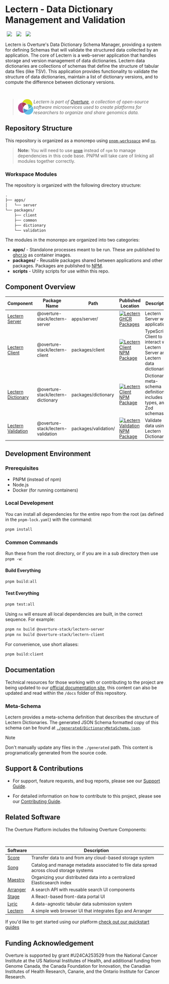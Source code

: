# Lectern - Data Dictionary Management and Validation

[<img hspace="5" src="https://img.shields.io/badge/chat--with--developers-overture--slack-blue?style=for-the-badge">](http://slack.overture.bio)
[<img hspace="5" src="https://img.shields.io/badge/License-AGPL--3.0-blue?style=for-the-badge">](https://github.com/overture-stack/lectern/blob/develop/LICENSE)
[<img hspace="5" src="https://img.shields.io/badge/Code%20of%20Conduct-blue?style=for-the-badge">](CODE_OF_CONDUCT.md)

Lectern is Overture's Data Dictionary Schema Manager, providing a system for defining Schemas that will validate the structured data collected by an application. The core of Lectern is a web-server application that handles storage and version management of data dictionaries. Lectern data dictionaries are collections of schemas that define the structure of tabular data files (like TSV). This application provides functionality to validate the structure of data dictionaries, maintain a list of dictionary versions, and to compute the difference between dictionary versions.

</br>

>
> <div>
> <img align="left" src="ov-logo.png" height="50"/>
> </div>
> 
> *Lectern is part of [Overture](https://www.overture.bio/), a collection of open-source software microservices used to create platforms for researchers to organize and share genomics data.*
> 
> 

## Repository Structure

This repository is organized as a monorepo using [`pnpm-workspace`](https://pnpm.io/workspaces) and [`nx`](https://nx.dev/). 

> **Note:**
> You will need to use [`pnpm`](https://pnpm.io/installation) instead of `npm` to manage dependencies in this code base. PNPM will take care of linking all modules together correctly.

### Workspace Modules

The repository is organized with the following directory structure:

```
.
├── apps/
│   └── server 
└── packages/
    ├── client
    ├── common
    ├── dictionary
    └── validation
```

The modules in the monorepo are organized into two categories:

   * __apps/__ - Standalone processes meant to be run. These are published to [ghcr.io](https://ghcr.io) as container images.
   * __packages/__ - Reusable packages shared between applications and other packages. Packages are published to [NPM](https://npmjs.com).
   * __scripts__ - Utility scripts for use within this repo.

## Component Overview

| Component | Package Name | Path | Published Location | Description |
|-----------|--------------|------|-------------------|-------------|
| [Lectern Server](apps/server/README.md) | @overture-stack/lectern-server | apps/server/ | [![Lectern GHCR Packages](https://img.shields.io/badge/GHCR-lectern-brightgreen?style=for-the-badge&logo=github)](https://github.com/overture-stack/lectern/pkgs/container/lectern) | Lectern Server web application. |
| [Lectern Client](packages/client/README.md) | @overture-stack/lectern-client | packages/client | [![Lectern Client NPM Package](https://img.shields.io/npm/v/@overture-stack/lectern-client?color=%23cb3837&style=for-the-badge&logo=npm)](https://www.npmjs.com/package/@overture-stack/lectern-client) | TypeScript Client to interact with Lectern Server and Lectern data dictionaries. |
| [Lectern Dictionary](packages/dictionary/README.md) | @overture-stack/lectern-dictionary | packages/dictionary | [![Lectern Client NPM Package](https://img.shields.io/npm/v/@overture-stack/lectern-dictionary?color=%23cb3837&style=for-the-badge&logo=npm)](https://www.npmjs.com/package/@overture-stack/lectern-dictionary) | Dictionary meta-schema definition, includes TS types, and Zod schemas. |
| [Lectern Validation](packages/validation/README.md) | @overture-stack/lectern-validation | packages/validation/ | [![Lectern Validation NPM Package](https://img.shields.io/npm/v/@overture-stack/lectern-validation?color=%23cb3837&style=for-the-badge&logo=npm)](https://www.npmjs.com/package/@overture-stack/lectern-client) | Validate data using Lectern Dictionaries. |

## Development Environment

### Prerequisites

- PNPM (instead of npm)
- Node.js
- Docker (for running containers)

### Local Development

You can install all dependencies for the entire repo from the root (as defined in the `pnpm-lock.yaml`) with the command:

```bash
pnpm install
```

### Common Commands

Run these from the root directory, or if you are in a sub directory then use `pnpm -w`:

#### Build Everything
```bash
pnpm build:all
```

#### Test Everything
```bash
pnpm test:all
```

Using `nx` will ensure all local dependencies are built, in the correct sequence. For example:

```bash
pnpm nx build @overture-stack/lectern-server
pnpm nx build @overture-stack/lectern-client
```

For convenience, use short aliases:
```bash
pnpm build:client
```

## Documentation

Technical resources for those working with or contributing to the project are being updated to our [official documentation site](https://main--overturedev.netlify.app/docs/under-development/lectern/), this content can also be updated and read within the `/docs` folder of this repository.

### Meta-Schema

Lectern provides a meta-schema definition that describes the structure of Lectern Dictionaries. The generated JSON Schema formatted copy of this schema can be found at [`./generated/DictionaryMetaSchema.json`](./generated/DictionaryMetaSchema.json).

> [!NOTE]
>
> Don't manually update any files in the `./generated` path. This content is programatically generated from the source code.

## Support & Contributions

- For support, feature requests, and bug reports, please see our [Support Guide](https://main--overturedev.netlify.app/community/support).

- For detailed information on how to contribute to this project, please see our [Contributing Guide](https://main--overturedev.netlify.app/docs/contribution).

## Related Software 

The Overture Platform includes the following Overture Components:

</br>

|Software|Description|
|---|---|
|[Score](https://github.com/overture-stack/score/)| Transfer data to and from any cloud-based storage system |
|[Song](https://github.com/overture-stack/song/)| Catalog and manage metadata associated to file data spread across cloud storage systems |
|[Maestro](https://github.com/overture-stack/maestro/)| Organizing your distributed data into a centralized Elasticsearch index |
|[Arranger](https://github.com/overture-stack/arranger/)| A search API with reusable search UI components |
|[Stage](https://github.com/overture-stack/stage)| A React-based front-data portal UI |
|[Lyric](https://github.com/overture-stack/lyric)| A data-agnostic tabular data submission system |
|[Lectern](https://github.com/overture-stack/lectern)| A simple web browser UI that integrates Ego and Arranger |

If you'd like to get started using our platform [check out our quickstart guides](https://main--overturedev.netlify.app/guides/getting-started)

## Funding Acknowledgement

Overture is supported by grant #U24CA253529 from the National Cancer Institute at the US National Institutes of Health, and additional funding from Genome Canada, the Canada Foundation for Innovation, the Canadian Institutes of Health Research, Canarie, and the Ontario Institute for Cancer Research.
